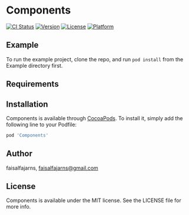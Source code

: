 # Components

[![CI Status](https://img.shields.io/travis/faisalfajarns/Components.svg?style=flat)](https://travis-ci.org/faisalfajarns/Components)
[![Version](https://img.shields.io/cocoapods/v/Components.svg?style=flat)](https://cocoapods.org/pods/Components)
[![License](https://img.shields.io/cocoapods/l/Components.svg?style=flat)](https://cocoapods.org/pods/Components)
[![Platform](https://img.shields.io/cocoapods/p/Components.svg?style=flat)](https://cocoapods.org/pods/Components)

## Example

To run the example project, clone the repo, and run `pod install` from the Example directory first.

## Requirements

## Installation

Components is available through [CocoaPods](https://cocoapods.org). To install
it, simply add the following line to your Podfile:

```ruby
pod 'Components'
```

## Author

faisalfajarns, faisalfajarns@gmail.com

## License

Components is available under the MIT license. See the LICENSE file for more info.
